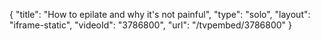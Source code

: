 {
    "title": "How to epilate and why it's not painful",
    "type": "solo",
    "layout": "iframe-static",
    "videoId": "3786800",
    "url": "\/tvpembed\/3786800"
}